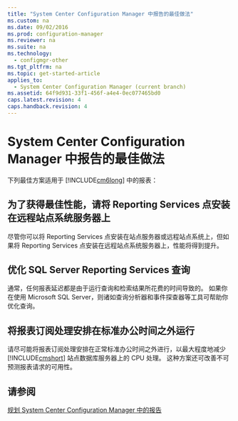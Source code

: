 ```yaml
---
title: "System Center Configuration Manager 中报告的最佳做法"
ms.custom: na
ms.date: 09/02/2016
ms.prod: configuration-manager
ms.reviewer: na
ms.suite: na
ms.technology: 
  - configmgr-other
ms.tgt_pltfrm: na
ms.topic: get-started-article
applies_to: 
  - System Center Configuration Manager (current branch)
ms.assetid: 64f9d931-33f1-456f-a4e4-0ec077465bd0
caps.latest.revision: 4
caps.handback.revision: 4
---
```

# System Center Configuration Manager 中报告的最佳做法
下列最佳方案适用于 [!INCLUDE[cm6long](../LocTest/includes/cm6long_md.md)] 中的报表：  
  
## 为了获得最佳性能，请将 Reporting Services 点安装在远程站点系统服务器上  
 尽管你可以将 Reporting Services 点安装在站点服务器或远程站点系统上，但如果将 Reporting Services 点安装在远程站点系统服务器上，性能将得到提升。  
  
## 优化 SQL Server Reporting Services 查询  
 通常，任何报表延迟都是由于运行查询和检索结果所花费的时间导致的。 如果你在使用 Microsoft SQL Server，则诸如查询分析器和事件探查器等工具可帮助你优化查询。  
  
## 将报表订阅处理安排在标准办公时间之外运行  
 请尽可能将报表订阅处理安排在正常标准办公时间之外进行，以最大程度地减少 [!INCLUDE[cmshort](../LocTest/includes/cmshort_md.md)] 站点数据库服务器上的 CPU 处理。 这种方案还可改善不可预测报表请求的可用性。  
  
## 请参阅  
 [规划 System Center Configuration Manager 中的报告](../LocTest/Planning-for-reporting-in-System-Center-Configuration-Manager.md)